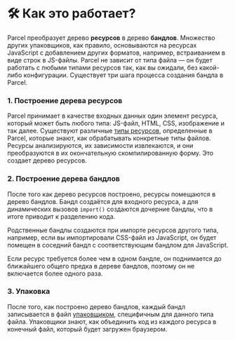 # 🛠 Как это работает?

Parcel преобразует дерево **ресурсов** в дерево **бандлов**. Множество других упаковщиков, как правило, основываются на ресурсах JavaScript с добавлением других форматов, например, встраиванием в виде строк в JS-файлы. Parcel не зависит от типа файла&nbsp;&mdash; он будет работать с любыми типами ресурсов так, как вы ожидали, без какой-либо конфигурации. Существует три шага процесса создания бандла в Parcel.

### 1. Построение дерева ресурсов

Parcel принимает в качестве входных данных один элемент ресурса, который может быть любого типа: JS-файл, HTML, CSS, изображение и так далее. Существуют различные [типы ресурсов](asset_types.html), определенные в Parcel, которые знают, как обрабатывать конкретные типы файлов. Ресурсы анализируются, их зависимости извлекаются, и они преобразуются в их окончательную скомпилированную форму. Это создает дерево ресурсов.

### 2. Построение дерева бандлов

После того как дерево ресурсов построено, ресурсы помещаются в дерево бандлов. Бандл создаётся для входного ресурса, а для динамических вызовов `import()` создаются дочерние бандлы, что в итоге приводит к разделению кода.

Родственные бандлы создаются при импорте ресурсов другого типа, например, если вы импортировали CSS-файл из JavaScript, он будет помещен в соседний бандл с соответствующим бандлом для JavaScript.

Если ресурс требуется более чем в одном бандле, он поднимается до ближайшего общего предка в дереве бандлов, поэтому он не включается более одного раза.

### 3. Упаковка

После того, как построено дерево бандлов, каждый бандл записывается в файл  [упаковщиком](packagers.html), специфичным для данного типа файла. Упаковщики знают, как объединить код из каждого ресурса в конечный файл, который будет загружен браузером.
